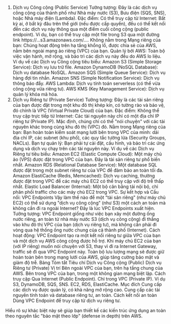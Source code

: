 
1. Dịch vụ Công cộng (Public Service)
Tưởng tượng: Đây là các dịch vụ công cộng của thành phố như Nhà máy nước (S3), Bưu điện (SQS, SNS), hoặc Nhà máy điện (Lambda).
Đặc điểm:
Có thể truy cập từ Internet: Bất kỳ ai, ở bất kỳ đâu trên thế giới (nếu được cấp quyền), đều có thể kết nối đến các dịch vụ này thông qua một điểm cuối công cộng (public endpoint). Ví dụ, bạn có thể truy cập một file trong S3 qua một đường link https://...s3.amazonaws.com/....
Không nằm trong Mạng riêng của bạn: Chúng hoạt động trên hạ tầng khổng lồ, được chia sẻ của AWS, nằm bên ngoài mạng ảo riêng (VPC) của bạn.
Quản lý bởi AWS: Toàn bộ việc vận hành, mở rộng, và bảo trì các dịch vụ này đều do AWS lo liệu.
Ví dụ về các Dịch vụ Công cộng tiêu biểu:
Amazon S3 (Simple Storage Service): Dịch vụ lưu trữ file.
Amazon DynamoDB (NoSQL Database): Dịch vụ database NoSQL.
Amazon SQS (Simple Queue Service): Dịch vụ hàng đợi tin nhắn.
Amazon SNS (Simple Notification Service): Dịch vụ thông báo đẩy.
AWS Lambda: Dịch vụ tính toán serverless (có thể vừa công cộng vừa riêng tư).
AWS KMS (Key Management Service): Dịch vụ quản lý khóa mã hóa.
2. Dịch vụ Riêng tư (Private Service)
Tưởng tượng: Đây là các tài sản riêng của bạn được đặt trong một khu đô thị khép kín, có tường rào và bảo vệ, đó chính là VPC (Virtual Private Cloud) của bạn.
Đặc điểm:
Không thể truy cập trực tiếp từ Internet: Các tài nguyên này chỉ có một địa chỉ IP riêng tư (Private IP). Mặc định, chúng chỉ có thể "nói chuyện" với các tài nguyên khác trong cùng khu đô thị (VPC) đó.
Nằm trong Mạng riêng của bạn: Bạn hoàn toàn kiểm soát mạng lưới bên trong VPC của mình: dải địa chỉ IP, các subnet (khu phố), các quy tắc tường lửa (Security Groups, NACLs).
Bạn tự quản lý: Bạn phải tự cài đặt, cấu hình, và bảo trì các ứng dụng và dịch vụ chạy trên các tài nguyên này.
Ví dụ về các Dịch vụ Riêng tư tiêu biểu:
Amazon EC2 (Elastic Compute Cloud): Một máy chủ ảo (VPS) được đặt trong VPC của bạn. Đây là tài sản riêng tư phổ biến nhất.
Amazon RDS (Relational Database Service): Một database SQL được đặt trong một subnet riêng tư của VPC để đảm bảo an toàn tối đa.
Amazon ElastiCache (Redis, Memcached): Dịch vụ caching, thường được đặt trong VPC để các máy chủ EC2 có thể truy cập với độ trễ thấp nhất.
Elastic Load Balancer (Internal): Một bộ cân bằng tải nội bộ, chỉ phân phối traffic cho các máy chủ EC2 trong VPC.
Sự kết hợp và Cầu nối: VPC Endpoints
Vậy làm thế nào để một "tài sản riêng" (như máy chủ EC2) có thể sử dụng "dịch vụ công cộng" (như S3) một cách an toàn mà không cần đi ra ngoài Internet?
Đây là lúc VPC Endpoints xuất hiện.
Tưởng tượng: VPC Endpoint giống như việc bạn xây một đường ống nước riêng, an toàn từ nhà máy nước S3 (dịch vụ công cộng) đi thẳng vào khu đô thị VPC của bạn (dịch vụ riêng tư), mà không cần phải đi vòng qua hệ thống ống nước chung của cả thành phố (Internet).
Cách hoạt động:
VPC Endpoint tạo ra một kết nối riêng tư giữa VPC của bạn và một dịch vụ AWS công cộng được hỗ trợ.
Khi máy chủ EC2 của bạn (với IP riêng) muốn nói chuyện với S3, thay vì đi ra Internet Gateway, traffic sẽ đi qua VPC Endpoint này.
Toàn bộ lưu lượng mạng sẽ được giữ hoàn toàn bên trong mạng lưới của AWS, giúp tăng cường bảo mật và giảm độ trễ.
Bảng Tóm tắt
Tiêu chí
Dịch vụ Công cộng (Public)
Dịch vụ Riêng tư (Private)
Vị trí
Bên ngoài VPC của bạn, trên hạ tầng chung của AWS.
Bên trong VPC của bạn, trong một không gian mạng biệt lập.
Cách truy cập
Qua Internet (Public Endpoint).
Chỉ trong VPC (Private IP).
Ví dụ
S3, DynamoDB, SQS, SNS.
EC2, RDS, ElastiCache.
Mục đích
Cung cấp các dịch vụ được quản lý, có khả năng mở rộng cao.
Cung cấp các tài nguyên tính toán và database riêng tư, an toàn.
Cách kết nối an toàn
Dùng VPC Endpoint để truy cập từ dịch vụ riêng tư.



Hiểu rõ sự khác biệt này sẽ giúp bạn thiết kế các kiến trúc ứng dụng an toàn theo nguyên tắc "bảo mật theo lớp" (defense in depth) trên AWS.

